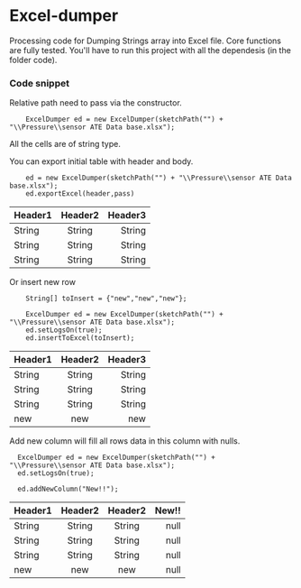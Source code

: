 # Excel-dumper
Processing code for Dumping Strings array into Excel file.
Core functions are fully tested.
You'll have to run this project with all the dependesis (in the folder code).

### Code snippet

Relative path need to pass via the constructor.
```processing
	ExcelDumper ed = new ExcelDumper(sketchPath("") + "\\Pressure\\sensor ATE Data base.xlsx");
```

All the cells are of string type.

You can export initial table with header and body.

```processing
	ed = new ExcelDumper(sketchPath("") + "\\Pressure\\sensor ATE Data base.xlsx");
	ed.exportExcel(header,pass)
```

| Header1       | Header2       	|	Header3	|
| ------------- |:-------------:	|	-----:	|
| String      	| String 			|	String	|
| String      	| String			|	String 	|
| String		| String			|	String 	|

Or insert new row

```processing
	String[] toInsert = {"new","new","new"};

	ExcelDumper ed = new ExcelDumper(sketchPath("") + "\\Pressure\\sensor ATE Data base.xlsx");
	ed.setLogsOn(true);
	ed.insertToExcel(toInsert);
```
| Header1       | Header2       	|	Header3	|
| ------------- |:-------------:	|	-----:	|
| String      	| String 			|	String	|
| String      	| String			|	String 	|
| String		| String			|	String 	|
| new			| new				|	new 	|


Add new column will fill all rows data in this column with nulls.

```processing
  ExcelDumper ed = new ExcelDumper(sketchPath("") + "\\Pressure\\sensor ATE Data base.xlsx");
  ed.setLogsOn(true);
  
  ed.addNewColumn("New!!");
```

| Header1       | Header2       	| Header2       	|	New!!	|
| ------------- |:-------------:	|:-------------:	|	-----:	|
| String      	| String 			| String 			|	null	|
| String      	| String			| String			|	null	|
| String		| String			| String			|	null	|
| new			| new				| new				|	null	|



